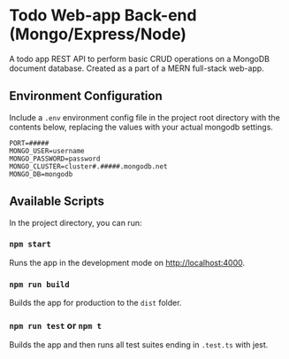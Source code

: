 # Todo Web-app Back-end (Mongo/Express/Node)

A todo app REST API to perform basic CRUD operations on a MongoDB document database. Created as a part of a MERN full-stack web-app.

## Environment Configuration

Include a `.env` environment config file in the project root directory with the contents below, replacing the values with your actual mongodb settings.

```
PORT=#####
MONGO_USER=username
MONGO_PASSWORD=password
MONGO_CLUSTER=cluster#.#####.mongodb.net
MONGO_DB=mongodb
```

## Available Scripts

In the project directory, you can run:

### `npm start`

Runs the app in the development mode on [http://localhost:4000](http://localhost:4000).

### `npm run build`

Builds the app for production to the `dist` folder.

### `npm run test` or `npm t`

Builds the app and then runs all test suites ending in `.test.ts` with jest.

